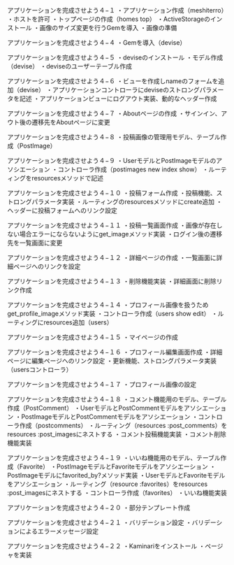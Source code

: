 アプリケーションを完成させよう４−１
・アプリケーション作成（meshiterro）
・ホストを許可
・トップページの作成（homes top）
・ActiveStorageのインストール
・画像のサイズ変更を行うGemを導入
・画像の準備


アプリケーションを完成させよう４−４
・Gemを導入（devise）


アプリケーションを完成させよう４−５
・deviseのインストール
・モデル作成（devise）
・deviseのユーザーテーブル作成


アプリケーションを完成させよう４−６
・ビューを作成しnameのフォームを追加（devise）
・アプリケーションコントローラにdeviseのストロングパラメータを記述
・アプリケーションビューにログアウト実装、動的なヘッダー作成


アプリケーションを完成させよう４−７
・Aboutページの作成
・サインイン、アウト後の遷移先をAboutページに変更


アプリケーションを完成させよう４−８
・投稿画像の管理用モデル、テーブル作成（PostImage）


アプリケーションを完成させよう４−９
・UserモデルとPostImageモデルのアソシエーション
・コントローラ作成（postimages new index show）
・ルーティングをresourcesメソッドで記述


アプリケーションを完成させよう４−１０
・投稿フォーム作成
・投稿機能、ストロングパラメータ実装
・ルーティングのresourcesメソッドにcreate追加
・ヘッダーに投稿フォームへのリンク設定


アプリケーションを完成させよう４−１１
・投稿一覧画面作成
・画像が存在しない場合エラーにならないようにget_imageメソッド実装
・ログイン後の遷移先を一覧画面に変更


アプリケーションを完成させよう４−１２
・詳細ページの作成
・一覧画面に詳細ページへのリンクを設定


アプリケーションを完成させよう４−１３
・削除機能実装
・詳細画面に削除リンク作成


アプリケーションを完成させよう４−１４
・プロフィール画像を扱うためget_profile_imageメソッド実装
・コントローラ作成（users show edit）
・ルーティングにresources追加（users）


アプリケーションを完成させよう４−１５
・マイページの作成


アプリケーションを完成させよう４−１６
・プロフィール編集画面作成
・詳細ページに編集ページへのリンク設定
・更新機能、ストロングパラメータ実装（usersコントローラ）


アプリケーションを完成させよう４−１７
・プロフィール画像の設定


アプリケーションを完成させよう４−１８
・コメント機能用のモデル、テーブル作成（PostComment）
・UserモデルとPostCommentモデルをアソシエーション
・PostImageモデルとPostCommentモデルをアソシエーション
・コントローラ作成（postcomments）
・ルーティング（resources :post_comments）をresources :post_imagesにネストする
・コメント投稿機能実装
・コメント削除機能実装


アプリケーションを完成させよう４−１９
・いいね機能用のモデル、テーブル作成（Favorite）
・PostImageモデルとFavoriteモデルをアソシエーション
・PostImageモデルにfavorited_by?メソッド実装
・UserモデルとFavoriteモデルをアソシエーション
・ルーティング（resource :favorites）をresources :post_imagesにネストする
・コントローラ作成（favorites）
・いいね機能実装


アプリケーションを完成させよう４−２０
・部分テンプレート作成


アプリケーションを完成させよう４−２１
・バリデーション設定
・バリデーションによるエラーメッセージ設定

アプリケーションを完成させよう４−２２
・Kaminariをインストール
・ページャを実装
